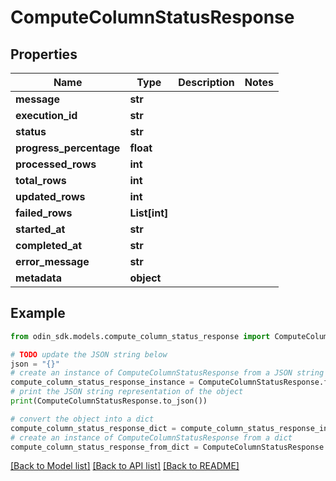 # ComputeColumnStatusResponse


## Properties

Name | Type | Description | Notes
------------ | ------------- | ------------- | -------------
**message** | **str** |  | 
**execution_id** | **str** |  | 
**status** | **str** |  | 
**progress_percentage** | **float** |  | 
**processed_rows** | **int** |  | 
**total_rows** | **int** |  | 
**updated_rows** | **int** |  | 
**failed_rows** | **List[int]** |  | 
**started_at** | **str** |  | 
**completed_at** | **str** |  | 
**error_message** | **str** |  | 
**metadata** | **object** |  | 

## Example

```python
from odin_sdk.models.compute_column_status_response import ComputeColumnStatusResponse

# TODO update the JSON string below
json = "{}"
# create an instance of ComputeColumnStatusResponse from a JSON string
compute_column_status_response_instance = ComputeColumnStatusResponse.from_json(json)
# print the JSON string representation of the object
print(ComputeColumnStatusResponse.to_json())

# convert the object into a dict
compute_column_status_response_dict = compute_column_status_response_instance.to_dict()
# create an instance of ComputeColumnStatusResponse from a dict
compute_column_status_response_from_dict = ComputeColumnStatusResponse.from_dict(compute_column_status_response_dict)
```
[[Back to Model list]](../README.md#documentation-for-models) [[Back to API list]](../README.md#documentation-for-api-endpoints) [[Back to README]](../README.md)


